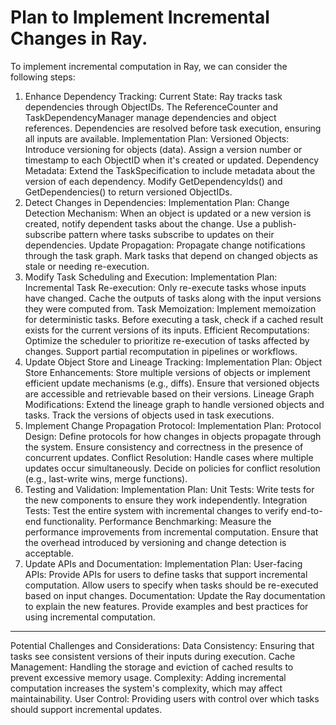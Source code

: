 # Plan to Implement Incremental Changes in Ray.

To implement incremental computation in Ray, we can consider the following steps:
1. Enhance Dependency Tracking:
Current State:
Ray tracks task dependencies through ObjectIDs.
The ReferenceCounter and TaskDependencyManager manage dependencies and object references.
Dependencies are resolved before task execution, ensuring all inputs are available.
Implementation Plan:
Versioned Objects:
Introduce versioning for objects (data).
Assign a version number or timestamp to each ObjectID when it's created or updated.
Dependency Metadata:
Extend the TaskSpecification to include metadata about the version of each dependency.
Modify GetDependencyIds() and GetDependencies() to return versioned ObjectIDs.
2. Detect Changes in Dependencies:
Implementation Plan:
Change Detection Mechanism:
When an object is updated or a new version is created, notify dependent tasks about the change.
Use a publish-subscribe pattern where tasks subscribe to updates on their dependencies.
Update Propagation:
Propagate change notifications through the task graph.
Mark tasks that depend on changed objects as stale or needing re-execution.
3. Modify Task Scheduling and Execution:
Implementation Plan:
Incremental Task Re-execution:
Only re-execute tasks whose inputs have changed.
Cache the outputs of tasks along with the input versions they were computed from.
Task Memoization:
Implement memoization for deterministic tasks.
Before executing a task, check if a cached result exists for the current versions of its inputs.
Efficient Recomputations:
Optimize the scheduler to prioritize re-execution of tasks affected by changes.
Support partial recomputation in pipelines or workflows.
4. Update Object Store and Lineage Tracking:
Implementation Plan:
Object Store Enhancements:
Store multiple versions of objects or implement efficient update mechanisms (e.g., diffs).
Ensure that versioned objects are accessible and retrievable based on their versions.
Lineage Graph Modifications:
Extend the lineage graph to handle versioned objects and tasks.
Track the versions of objects used in task executions.
5. Implement Change Propagation Protocol:
Implementation Plan:
Protocol Design:
Define protocols for how changes in objects propagate through the system.
Ensure consistency and correctness in the presence of concurrent updates.
Conflict Resolution:
Handle cases where multiple updates occur simultaneously.
Decide on policies for conflict resolution (e.g., last-write wins, merge functions).
6. Testing and Validation:
Implementation Plan:
Unit Tests:
Write tests for the new components to ensure they work independently.
Integration Tests:
Test the entire system with incremental changes to verify end-to-end functionality.
Performance Benchmarking:
Measure the performance improvements from incremental computation.
Ensure that the overhead introduced by versioning and change detection is acceptable.
7. Update APIs and Documentation:
Implementation Plan:
User-facing APIs:
Provide APIs for users to define tasks that support incremental computation.
Allow users to specify when tasks should be re-executed based on input changes.
Documentation:
Update the Ray documentation to explain the new features.
Provide examples and best practices for using incremental computation.
---
Potential Challenges and Considerations:
Data Consistency: Ensuring that tasks see consistent versions of their inputs during execution.
Cache Management: Handling the storage and eviction of cached results to prevent excessive memory usage.
Complexity: Adding incremental computation increases the system's complexity, which may affect maintainability.
User Control: Providing users with control over which tasks should support incremental updates.


